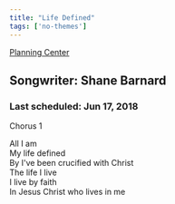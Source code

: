 ```yaml
---
title: "Life Defined"
tags: ['no-themes']
---
```


[Planning Center](https://services.planningcenteronline.com/songs/15692206)

## Songwriter: Shane Barnard
### Last scheduled: Jun 17, 2018          

Chorus 1  
  
All I am  
My life defined  
By I've been crucified with Christ  
The life I live  
I live by faith  
In Jesus Christ who lives in me
